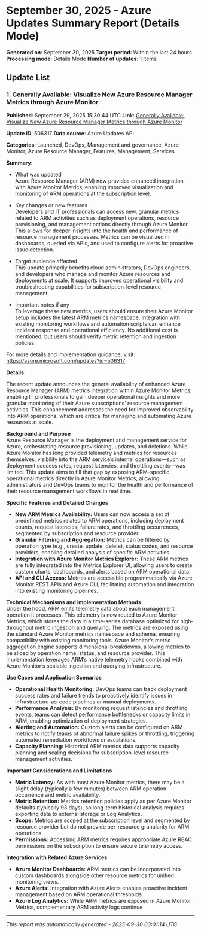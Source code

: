# September 30, 2025 - Azure Updates Summary Report (Details Mode)

**Generated on**: September 30, 2025
**Target period**: Within the last 24 hours
**Processing mode**: Details Mode
**Number of updates**: 1 items

## Update List

### 1. Generally Available: Visualize New Azure Resource Manager Metrics through Azure Monitor

**Published**: September 29, 2025 15:30:44 UTC
**Link**: [Generally Available: Visualize New Azure Resource Manager Metrics through Azure Monitor](https://azure.microsoft.com/updates?id=506317)

**Update ID**: 506317
**Data source**: Azure Updates API

**Categories**: Launched, DevOps, Management and governance, Azure Monitor, Azure Resource Manager, Features, Management, Services

**Summary**:

- What was updated  
Azure Resource Manager (ARM) now provides enhanced integration with Azure Monitor Metrics, enabling improved visualization and monitoring of ARM operations at the subscription level.

- Key changes or new features  
Developers and IT professionals can access new, granular metrics related to ARM activities such as deployment operations, resource provisioning, and management actions directly through Azure Monitor. This allows for deeper insights into the health and performance of resource management processes. Metrics can be visualized in dashboards, queried via APIs, and used to configure alerts for proactive issue detection.

- Target audience affected  
This update primarily benefits cloud administrators, DevOps engineers, and developers who manage and monitor Azure resources and deployments at scale. It supports improved operational visibility and troubleshooting capabilities for subscription-level resource management.

- Important notes if any  
To leverage these new metrics, users should ensure their Azure Monitor setup includes the latest ARM metrics namespace. Integration with existing monitoring workflows and automation scripts can enhance incident response and operational efficiency. No additional cost is mentioned, but users should verify metric retention and ingestion policies.  

For more details and implementation guidance, visit: https://azure.microsoft.com/updates?id=506317

**Details**:

The recent update announces the general availability of enhanced Azure Resource Manager (ARM) metrics integration within Azure Monitor Metrics, enabling IT professionals to gain deeper operational insights and more granular monitoring of their Azure subscriptions’ resource management activities. This enhancement addresses the need for improved observability into ARM operations, which are critical for managing and automating Azure resources at scale.

**Background and Purpose**  
Azure Resource Manager is the deployment and management service for Azure, orchestrating resource provisioning, updates, and deletions. While Azure Monitor has long provided telemetry and metrics for resources themselves, visibility into the ARM service’s internal operations—such as deployment success rates, request latencies, and throttling events—was limited. This update aims to fill that gap by exposing ARM-specific operational metrics directly in Azure Monitor Metrics, allowing administrators and DevOps teams to monitor the health and performance of their resource management workflows in real time.

**Specific Features and Detailed Changes**  
- **New ARM Metrics Availability:** Users can now access a set of predefined metrics related to ARM operations, including deployment counts, request latencies, failure rates, and throttling occurrences, segmented by subscription and resource provider.  
- **Granular Filtering and Aggregation:** Metrics can be filtered by operation type (e.g., create, update, delete), status codes, and resource providers, enabling detailed analysis of specific ARM activities.  
- **Integration with Azure Monitor Metrics Explorer:** These ARM metrics are fully integrated into the Metrics Explorer UI, allowing users to create custom charts, dashboards, and alerts based on ARM operational data.  
- **API and CLI Access:** Metrics are accessible programmatically via Azure Monitor REST APIs and Azure CLI, facilitating automation and integration into existing monitoring pipelines.

**Technical Mechanisms and Implementation Methods**  
Under the hood, ARM emits telemetry data about each management operation it processes. This telemetry is now routed to Azure Monitor Metrics, which stores the data in a time-series database optimized for high-throughput metric ingestion and querying. The metrics are exposed using the standard Azure Monitor metrics namespace and schema, ensuring compatibility with existing monitoring tools. Azure Monitor’s metric aggregation engine supports dimensional breakdowns, allowing metrics to be sliced by operation name, status, and resource provider. This implementation leverages ARM’s native telemetry hooks combined with Azure Monitor’s scalable ingestion and querying infrastructure.

**Use Cases and Application Scenarios**  
- **Operational Health Monitoring:** DevOps teams can track deployment success rates and failure trends to proactively identify issues in infrastructure-as-code pipelines or manual deployments.  
- **Performance Analysis:** By monitoring request latencies and throttling events, teams can detect performance bottlenecks or capacity limits in ARM, enabling optimization of deployment strategies.  
- **Alerting and Automation:** Custom alerts can be configured on ARM metrics to notify teams of abnormal failure spikes or throttling, triggering automated remediation workflows or escalations.  
- **Capacity Planning:** Historical ARM metrics data supports capacity planning and scaling decisions for subscription-level resource management activities.

**Important Considerations and Limitations**  
- **Metric Latency:** As with most Azure Monitor metrics, there may be a slight delay (typically a few minutes) between ARM operation occurrence and metric availability.  
- **Metric Retention:** Metrics retention policies apply as per Azure Monitor defaults (typically 93 days), so long-term historical analysis requires exporting data to external storage or Log Analytics.  
- **Scope:** Metrics are scoped at the subscription level and segmented by resource provider but do not provide per-resource granularity for ARM operations.  
- **Permissions:** Accessing ARM metrics requires appropriate Azure RBAC permissions on the subscription to ensure secure telemetry access.

**Integration with Related Azure Services**  
- **Azure Monitor Dashboards:** ARM metrics can be incorporated into custom dashboards alongside other resource metrics for unified monitoring views.  
- **Azure Alerts:** Integration with Azure Alerts enables proactive incident management based on ARM operational thresholds.  
- **Azure Log Analytics:** While ARM metrics are exposed in Azure Monitor Metrics, complementary ARM activity logs continue

---


*This report was automatically generated - 2025-09-30 03:01:14 UTC*